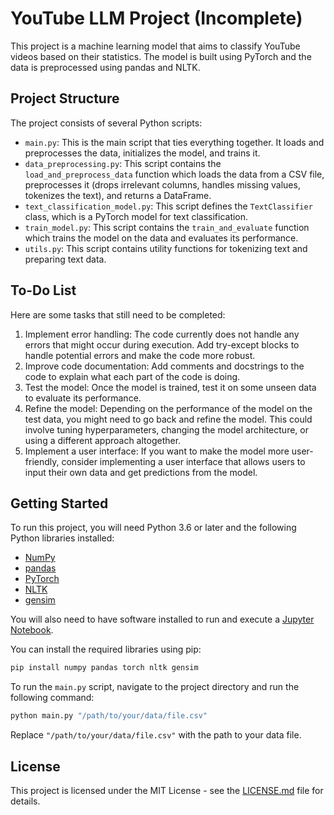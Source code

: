 # YouTube LLM Project (Incomplete)

This project is a machine learning model that aims to classify YouTube videos based on their statistics. The model is built using PyTorch and the data is preprocessed using pandas and NLTK.

## Project Structure

The project consists of several Python scripts:

- `main.py`: This is the main script that ties everything together. It loads and preprocesses the data, initializes the model, and trains it.
- `data_preprocessing.py`: This script contains the `load_and_preprocess_data` function which loads the data from a CSV file, preprocesses it (drops irrelevant columns, handles missing values, tokenizes the text), and returns a DataFrame.
- `text_classification_model.py`: This script defines the `TextClassifier` class, which is a PyTorch model for text classification.
- `train_model.py`: This script contains the `train_and_evaluate` function which trains the model on the data and evaluates its performance.
- `utils.py`: This script contains utility functions for tokenizing text and preparing text data.

## To-Do List

Here are some tasks that still need to be completed:

1. Implement error handling: The code currently does not handle any errors that might occur during execution. Add try-except blocks to handle potential errors and make the code more robust.
2. Improve code documentation: Add comments and docstrings to the code to explain what each part of the code is doing.
3. Test the model: Once the model is trained, test it on some unseen data to evaluate its performance.
4. Refine the model: Depending on the performance of the model on the test data, you might need to go back and refine the model. This could involve tuning hyperparameters, changing the model architecture, or using a different approach altogether.
5. Implement a user interface: If you want to make the model more user-friendly, consider implementing a user interface that allows users to input their own data and get predictions from the model.

## Getting Started

To run this project, you will need Python 3.6 or later and the following Python libraries installed:

- [NumPy](http://www.numpy.org/)
- [pandas](http://pandas.pydata.org/)
- [PyTorch](https://pytorch.org/)
- [NLTK](https://www.nltk.org/)
- [gensim](https://radimrehurek.com/gensim/)

You will also need to have software installed to run and execute a [Jupyter Notebook](http://ipython.org/notebook.html).

You can install the required libraries using pip:

```bash
pip install numpy pandas torch nltk gensim
```

To run the `main.py` script, navigate to the project directory and run the following command:

```bash
python main.py "/path/to/your/data/file.csv"
```

Replace `"/path/to/your/data/file.csv"` with the path to your data file.

## License

This project is licensed under the MIT License - see the [LICENSE.md](LICENSE.md) file for details.
